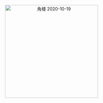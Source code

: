 <p align='center'><img width='300' height='300' src='https://user-images.githubusercontent.com/499038/114888370-bf9e1700-9e3b-11eb-8f16-bd6502bf85ac.jpeg' alt='角楼 2020-10-19' /></p>
